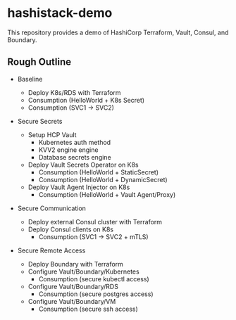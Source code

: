 # hashistack-demo
This repository provides a demo of HashiCorp Terraform, Vault, Consul, and Boundary.

## Rough Outline

- Baseline
  - Deploy K8s/RDS with Terraform
  - Consumption (HelloWorld + K8s Secret)
  - Consumption (SVC1 -> SVC2)

- Secure Secrets
  - Setup HCP Vault
    - Kubernetes auth method
    - KVV2 engine engine
    - Database secrets engine
  - Deploy Vault Secrets Operator on K8s
    - Consumption (HelloWorld + StaticSecret)
    - Consumption (HelloWorld + DynamicSecret)
  - Deploy Vault Agent Injector on K8s
    - Consumption (HelloWorld + Vault Agent/Proxy)

- Secure Communication
  - Deploy external Consul cluster with Terraform
  - Deploy Consul clients on K8s
    - Consumption (SVC1 -> SVC2 + mTLS)

- Secure Remote Access
  - Deploy Boundary with Terraform
  - Configure Vault/Boundary/Kubernetes
    - Consumption (secure kubectl access)
  - Configure Vault/Boundary/RDS
    - Consumption (secure postgres access)
  - Configure Vault/Boundary/VM
    - Consumption (secure ssh access)
